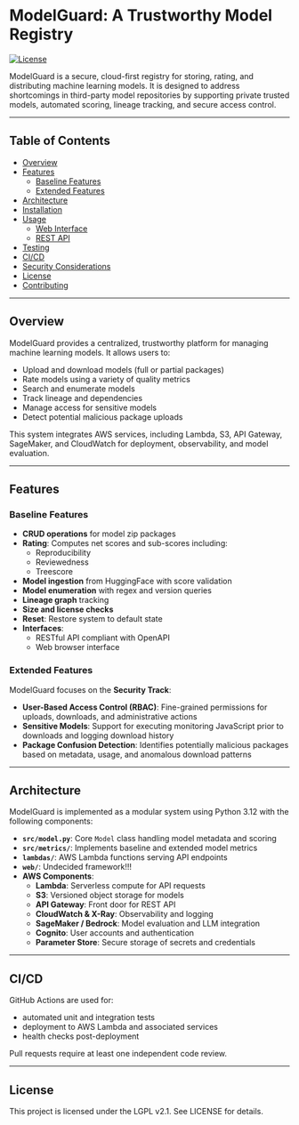 # ModelGuard: A Trustworthy Model Registry

[![License](https://img.shields.io/badge/license-LGPL%20v2.1-blue)](LICENSE)

ModelGuard is a secure, cloud-first registry for storing, rating, and distributing machine learning models. It is designed to address shortcomings in third-party model repositories by supporting private trusted models, automated scoring, lineage tracking, and secure access control.

---

## Table of Contents

- [Overview](#overview)
- [Features](#features)
  - [Baseline Features](#baseline-features)
  - [Extended Features](#extended-features)
- [Architecture](#architecture)
- [Installation](#installation)
- [Usage](#usage)
  - [Web Interface](#web-interface)
  - [REST API](#rest-api)
- [Testing](#testing)
- [CI/CD](#cicd)
- [Security Considerations](#security-considerations)
- [License](#license)
- [Contributing](#contributing)

---

## Overview

ModelGuard provides a centralized, trustworthy platform for managing machine learning models. It allows users to:

- Upload and download models (full or partial packages)
- Rate models using a variety of quality metrics
- Search and enumerate models
- Track lineage and dependencies
- Manage access for sensitive models
- Detect potential malicious package uploads

This system integrates AWS services, including Lambda, S3, API Gateway, SageMaker, and CloudWatch for deployment, observability, and model evaluation.

---

## Features

### Baseline Features

- **CRUD operations** for model zip packages
- **Rating**: Computes net scores and sub-scores including:
  - Reproducibility
  - Reviewedness
  - Treescore
- **Model ingestion** from HuggingFace with score validation
- **Model enumeration** with regex and version queries
- **Lineage graph** tracking
- **Size and license checks**
- **Reset**: Restore system to default state
- **Interfaces**:
  - RESTful API compliant with OpenAPI
  - Web browser interface

### Extended Features

ModelGuard focuses on the **Security Track**:

- **User-Based Access Control (RBAC)**: Fine-grained permissions for uploads, downloads, and administrative actions
- **Sensitive Models**: Support for executing monitoring JavaScript prior to downloads and logging download history
- **Package Confusion Detection**: Identifies potentially malicious packages based on metadata, usage, and anomalous download patterns

---

## Architecture

ModelGuard is implemented as a modular system using Python 3.12 with the following components:

- **`src/model.py`**: Core `Model` class handling model metadata and scoring
- **`src/metrics/`**: Implements baseline and extended model metrics
- **`lambdas/`**: AWS Lambda functions serving API endpoints
- **`web/`**: Undecided framework!!!
- **AWS Components**:
  - **Lambda**: Serverless compute for API requests
  - **S3**: Versioned object storage for models
  - **API Gateway**: Front door for REST API
  - **CloudWatch & X-Ray**: Observability and logging
  - **SageMaker / Bedrock**: Model evaluation and LLM integration
  - **Cognito**: User accounts and authentication
  - **Parameter Store**: Secure storage of secrets and credentials

---

## CI/CD

GitHub Actions are used for:
- automated unit and integration tests
- deployment to AWS Lambda and associated services
- health checks post-deployment

Pull requests require at least one independent code review.

---

## License

This project is licensed under the LGPL v2.1. See LICENSE for details.